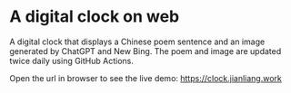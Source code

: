 # A digital clock on web
A digital clock that displays a Chinese poem sentence and an image generated by ChatGPT and New Bing. The poem and image are updated twice daily using GitHub Actions.

Open the url in browser to see the live demo: https://clock.jianliang.work